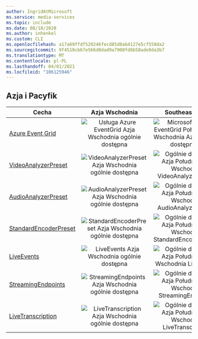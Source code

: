 ```yaml
---
author: IngridAtMicrosoft
ms.service: media-services
ms.topic: include
ms.date: 08/18/2020
ms.author: inhenkel
ms.custom: CLI
ms.openlocfilehash: a17a69ffdf529246fecd85d8ab4127e5cf558da2
ms.sourcegitcommit: 9f4510cb67e566d8dad9a7908fd8b58ade9da3b7
ms.translationtype: MT
ms.contentlocale: pl-PL
ms.lasthandoff: 04/01/2021
ms.locfileid: "106125946"
---
```

<!--Feature availability in region-->
## <a name="asia-pacific"></a>Azja i Pacyfik

| Cecha| Azja Wschodnia | Southeast Asia |
| --- | :---: | :---: |
| [Azure Event Grid](../monitoring/reacting-to-media-services-events.md) | ![Usługa Azure EventGrid Azja Wschodnia ogólnie dostępna](../media/azure-clouds-regions/ga.svg) | ![Microsoft Azure EventGrid Południowo-Wschodnia Azja Ogólna dostępność](../media/azure-clouds-regions/ga.svg) |
| [VideoAnalyzerPreset](../analyze-video-audio-files-concept.md) | ![ VideoAnalyzerPreset Azja Wschodnia ogólnie dostępna](../media/azure-clouds-regions/ga.svg) | ![Ogólnie dostępna Azja Południowo-Wschodnia VideoAnalyzerPreset](../media/azure-clouds-regions/ga.svg) |
| [AudioAnalyzerPreset](../analyze-video-audio-files-concept.md) | ![AudioAnalyzerPreset Azja Wschodnia ogólnie dostępna](../media/azure-clouds-regions/ga.svg) | ![ Ogólnie dostępna Azja Południowo-Wschodnia AudioAnalyzerPreset](../media/azure-clouds-regions/ga.svg) |
| [StandardEncoderPreset](../encode-concept.md) | ![StandardEncoderPreset Azja Wschodnia ogólnie dostępna](../media/azure-clouds-regions/ga.svg) | ![ Ogólnie dostępna Azja Południowo-Wschodnia StandardEncoderPreset](../media/azure-clouds-regions/ga.svg) |
| [LiveEvents](../stream-live-streaming-concept.md) | ![LiveEvents Azja Wschodnia ogólnie dostępna](../media/azure-clouds-regions/ga.svg) | ![Ogólnie dostępna Azja Południowo-Wschodnia LiveEvents](../media/azure-clouds-regions/ga.svg) |
| [StreamingEndpoints](../streaming-endpoint-concept.md) | ![StreamingEndpoints Azja Wschodnia ogólnie dostępna](../media/azure-clouds-regions/ga.svg) | ![Ogólnie dostępna Azja Południowo-Wschodnia StreamingEndpoints](../media/azure-clouds-regions/ga.svg) |
| [LiveTranscription](../live-event-live-transcription-how-to.md) | ![LiveTranscription Azja Wschodnia ogólnie dostępna](../media/azure-clouds-regions/ga.svg) | ![Ogólnie dostępna Azja Południowo-Wschodnia LiveTranscription](../media/azure-clouds-regions/ga.svg) |
